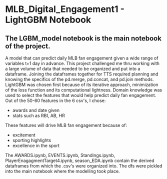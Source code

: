 # MLB_Digital_Engagement1 - LightGBM Notebook

## The LGBM_model notebook is the main notebook of the project.

A model that can predict daily MLB fan engagement given a wide range of variables t+1 day in advance. This project challenged me thru working with a large volume of data that needed to be organized and put into a dataframe. Joining the dataframes together for TTS required planning and knowing the specifics of the pd.merge, pd.concat, and pd.join methods. LightGBM was chosen first because of its iterative approach, minimization of the loss function and its computational lightness. Domain knowledge was used to select the features that would help predict daily fan engagement. Out of the 50-60 features in the 6 csv's, I chose:

* awards and date given
* stats such as RBI, AB, HR

These features will drive MLB fan engagement because of:

* excitement 
* sporting highlights
* excellence in the sport

The AWARDS.ipynb, EVENTS.ipynb, Standings.ipynb, PlayerEnagagmentTarget4.ipynb, season_EDA.ipynb contain the derived dataframes from which the .csv's were organized into. The dfs were pickled into the main notebook where the modelling took place.



